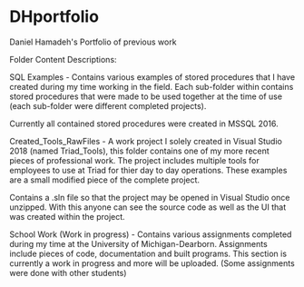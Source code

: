 # DHportfolio
Daniel Hamadeh's Portfolio of previous work


Folder Content Descriptions:



SQL Examples - 
Contains various examples of stored procedures that I have created during my time working in the field. Each sub-folder within contains stored procedures that were made to be used together at the time of use (each sub-folder were different completed projects). 

Currently all contained stored procedures were created in MSSQL 2016.



Created_Tools_RawFiles -
A work project I solely created in Visual Studio 2018 (named Triad_Tools), this folder contains one of my more recent pieces of professional work. The project includes multiple tools for employees to use at Triad for thier day to day operations. These examples are a small modified piece of the complete project.

Contains a .sln file so that the project may be opened in Visual Studio once unzipped. With this anyone can see the source code as well as the UI that was created within the project.



School Work (Work in progress) - 
Contains various assignments completed during my time at the University of Michigan-Dearborn. Assignments include pieces of code, documentation and built programs. This section is currently a work in progress and more will be uploaded. (Some assignments were done with other students)
